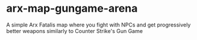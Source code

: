 # arx-map-gungame-arena

A simple Arx Fatalis map where you fight with NPCs and get progressively better weapons similarly to Counter Strike's Gun Game
